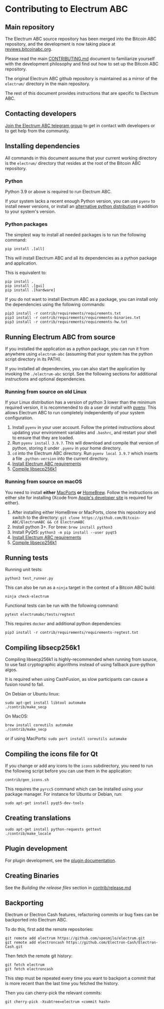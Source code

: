 # Contributing to Electrum ABC

## Main repository

The Electrum ABC source repository has been merged into the Bitcoin ABC repository,
and the development is now taking place at [reviews.bitcoinabc.org](https://reviews.bitcoinabc.org/).

Please read the main [CONTRIBUTING.md](https://github.com/Bitcoin-ABC/bitcoin-abc/blob/master/CONTRIBUTING.md)
document to familiarize yourself with the development philosophy and find out how to
set up the Bitcoin ABC repository.

The original Electrum ABC github repository is maintained as a mirror of the `electrum/`
directory in the main repository.

The rest of this document provides instructions that are specific to Electrum ABC.

## Contacting developers

[Join the Electrum ABC telegram group](https://t.me/ElectrumABC) to get in contact
with developers or to get help from the community.

## Installing dependencies

All commands in this document assume that your current working directory is the
`electrum/` directory that resides at the root of the Bitcoin ABC repository.

### Python

Python 3.9 or above is required to run Electrum ABC.

If your system lacks a recent enough Python version, you can use `pyenv` to install
newer versions, or install an [alternative python distribution](https://www.python.org/download/alternatives/)
in addition to your system's version.

### Python packages

The simplest way to install all needed packages is to run the following command:
```shell
pip install .[all]
```

This will install Electrum ABC and all its dependencies as a python package and application.

This is equivalent to:
```shell
pip install .
pip install .[gui]
pip install .[hardware]
```

If you do not want to install Electrum ABC as a package, you can install only the dependencies
using the following commands:
```shell
pip3 install -r contrib/requirements/requirements.txt
pip3 install -r contrib/requirements/requirements-binaries.txt
pip3 install -r contrib/requirements/requirements-hw.txt
```

## Running Electrum ABC from source

If you installed the application as a python package, you can run it from anywhere
using `electrum-abc` (assuming that your system has the python script directory in
its PATH).

If you installed all dependencies, you can also start the application by invoking
the `./electrum-abc` script. See the following sections for additional instructions
and optional dependencies.

### Running from source on old Linux

If your Linux distribution has a version of python 3 lower than the minimum required
version, it is recommended to do a user dir install with
[pyenv](https://github.com/pyenv/pyenv-installer). This allows Electrum ABC
to run completely independently of your system configuration.

1. Install `pyenv` in your user
   account. Follow the printed instructions about updating your environment
   variables and `.bashrc`, and restart your shell to ensure that they are
   loaded.
2. Run `pyenv install 3.9.7`. This will download and compile that version of
   python, storing it under `.pyenv` in your home directory.
3. `cd` into the Electrum ABC directory. Run `pyenv local 3.9.7` which inserts
   a file `.python-version` into the current directory.
4. [Install Electrum ABC requirements](#python-packages)
5. [Compile libsecp256k1](#compiling-libsecp256k1)

### Running from source on macOS

You need to install **either** [MacPorts](https://www.macports.org)  **or**
[HomeBrew](https://www.brew.sh).  Follow the instructions on either site for
installing (Xcode from [Apple's developer site](https://developer.apple.com)
is required for either).

1. After installing either HomeBrew or MacPorts, clone this repository and
   switch to the directory:
   `git clone https://github.com/Bitcoin-ABC/ElectrumABC && cd ElectrumABC`
2. Install python 3+. For brew:
   `brew install python3`
3. Install PyQt5: `python3 -m pip install --user pyqt5`
4. [Install Electrum ABC requirements](#python-packages)
5. [Compile libsecp256k1](#compiling-libsecp256k1)

## Running tests

Running unit tests:
```shell
python3 test_runner.py
```

This can also be run as a `ninja` target in the context of a Bitcoin ABC build:
```shell
ninja check-electrum
```

Functional tests can be run with the following command:
```shell
pytest electrumabc/tests/regtest
```

This requires `docker` and additional python dependencies:
```shell
pip3 install -r contrib/requirements/requirements-regtest.txt
```

## Compiling libsecp256k1

Compiling libsecp256k1 is highly-recommended when running from source, to use fast
cryptographic algorithms instead of using fallback pure-python algos.

It is required when using CashFusion, as slow participants can cause a fusion round
to fail.

On Debian or Ubuntu linux:
```shell
sudo apt-get install libtool automake
./contrib/make_secp
```

On MacOS:
```shell
brew install coreutils automake
./contrib/make_secp
```

or if using MacPorts: `sudo port install coreutils automake`

## Compiling the icons file for Qt

If you change or add any icons to the `icons` subdirectory, you need to run the following
script before you can use them in the application:
```shell
contrib/gen_icons.sh
```

This requires the `pyrcc5` command which can be installed using your package manager.
For instance for Ubuntu or Debian, run:
```
sudo apt-get install pyqt5-dev-tools
```

## Creating translations
<!-- FIXME: we are still relying on Electron Cash translations-->
```shell
sudo apt-get install python-requests gettext
./contrib/make_locale
```

## Plugin development

For plugin development, see the [plugin documentation](electrumabc_plugins/README.md).

## Creating Binaries

See the *Building the release files* section in [contrib/release.md](contrib/release.md)

## Backporting

Electrum or Electron Cash features, refactoring commits or bug fixes can be
backported into Electrum ABC.

To do this, first add the remote repositories:
```shell
git remote add electrum https://github.com/spesmilo/electrum.git
git remote add electroncash https://github.com/Electron-Cash/Electron-Cash.git
```

Then fetch the remote git history:
```shell
git fetch electrum
git fetch electroncash
```

This step must be repeated every time you want to backport a commit that is more
recent than the last time you fetched the history.

Then you can cherry-pick the relevant commits:
```shell
git cherry-pick -Xsubtree=electrum <commit hash>
```
